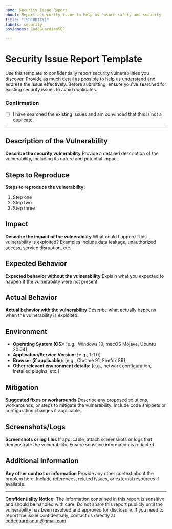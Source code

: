 ```yaml
---
name: Security Issue Report
about: Report a security issue to help us ensure safety and security
title: "[SECURITY]"
labels: security
assignees: CodeGuardianSOF

---
```


# Security Issue Report Template

Use this template to confidentially report security vulnerabilities you discover. Provide as much detail as possible to help us understand and address the issue effectively. Before submitting, ensure you've searched for existing security issues to avoid duplicates.

### Confirmation

- [ ] I have searched the existing issues and am convinced that this is not a duplicate.

---

## Description of the Vulnerability

**Describe the security vulnerability**
Provide a detailed description of the vulnerability, including its nature and potential impact.

## Steps to Reproduce

**Steps to reproduce the vulnerability:**
1. Step one
2. Step two
3. Step three

## Impact

**Describe the impact of the vulnerability**
What could happen if this vulnerability is exploited? Examples include data leakage, unauthorized access, service disruption, etc.

## Expected Behavior

**Expected behavior without the vulnerability**
Explain what you expected to happen if the vulnerability were not present.

## Actual Behavior

**Actual behavior with the vulnerability**
Describe what actually happens when the vulnerability is exploited.

## Environment

- **Operating System (OS):** [e.g., Windows 10, macOS Mojave, Ubuntu 20.04]
- **Application/Service Version:** [e.g., 1.0.0]
- **Browser (if applicable):** [e.g., Chrome 91, Firefox 89]
- **Other relevant environment details:** [e.g., network configuration, installed plugins, etc.]

## Mitigation

**Suggested fixes or workarounds**
Describe any proposed solutions, workarounds, or steps to mitigate the vulnerability. Include code snippets or configuration changes if applicable.

## Screenshots/Logs

**Screenshots or log files**
If applicable, attach screenshots or logs that demonstrate the vulnerability. Ensure sensitive information is redacted.

## Additional Information

**Any other context or information**
Provide any other context about the problem here. Include references, related issues, or external resources if available.

---

**Confidentiality Notice:** The information contained in this report is sensitive and should be handled with care. Do not share this report publicly until the vulnerability has been resolved and approved for disclosure. If you need to report the issue confidentially, contact us directly at codeguardiantm@gmail.com .
